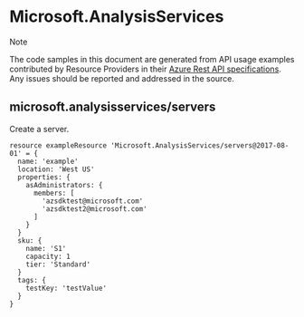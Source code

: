 # Microsoft.AnalysisServices
  
> [!NOTE]
> The code samples in this document are generated from API usage examples contributed by Resource Providers in their [Azure Rest API specifications](https://github.com/Azure/azure-rest-api-specs). Any issues should be reported and addressed in the source.


## microsoft.analysisservices/servers

Create a server.
```bicep
resource exampleResource 'Microsoft.AnalysisServices/servers@2017-08-01' = {
  name: 'example'
  location: 'West US'
  properties: {
    asAdministrators: {
      members: [
        'azsdktest@microsoft.com'
        'azsdktest2@microsoft.com'
      ]
    }
  }
  sku: {
    name: 'S1'
    capacity: 1
    tier: 'Standard'
  }
  tags: {
    testKey: 'testValue'
  }
}
```
